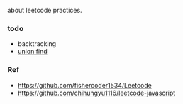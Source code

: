 about leetcode practices.

### todo
- backtracking
- [union find](https://www.coursera.org/learn/algorithms-part1/lecture/fjxHC/dynamic-connectivity)

### Ref
- https://github.com/fishercoder1534/Leetcode
- https://github.com/chihungyu1116/leetcode-javascript
